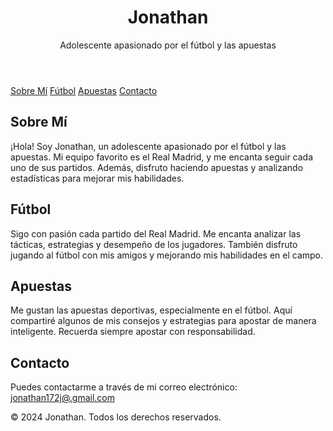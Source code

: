 
    
</head>
<body>
    <header>
        <h1>Jonathan</h1>
        <p>Adolescente apasionado por el fútbol y las apuestas</p>
    </header>
    <nav>
        <a href="#about">Sobre Mí</a>
        <a href="#sports">Fútbol</a>
        <a href="#betting">Apuestas</a>
        <a href="#contact">Contacto</a>
    </nav>
    <div class="container">
        <section id="about" class="section">
            <h2>Sobre Mí</h2>
            <p>¡Hola! Soy Jonathan, un adolescente apasionado por el fútbol y las apuestas. Mi equipo favorito es el Real Madrid, y me encanta seguir cada uno de sus partidos. Además, disfruto haciendo apuestas y analizando estadísticas para mejorar mis habilidades.</p>
        </section>
        <section id="sports" class="section">
            <h2>Fútbol</h2>
            <p>Sigo con pasión cada partido del Real Madrid. Me encanta analizar las tácticas, estrategias y desempeño de los jugadores. También disfruto jugando al fútbol con mis amigos y mejorando mis habilidades en el campo.</p>
        </section>
        <section id="betting" class="section">
            <h2>Apuestas</h2>
            <p>Me gustan las apuestas deportivas, especialmente en el fútbol. Aquí compartiré algunos de mis consejos y estrategias para apostar de manera inteligente. Recuerda siempre apostar con responsabilidad.</p>
        </section>
        <section id="contact" class="section">
            <h2>Contacto</h2>
            <p>Puedes contactarme a través de mi correo electrónico: <a href="mailto:jonathan172j@.gmailcom">jonathan172j@.gmail.com</a></p>
        </section>
    </div>
    <footer>
        <p>&copy; 2024 Jonathan. Todos los derechos reservados.</p>
    </footer>
</body>
</html>
